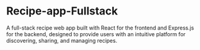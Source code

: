 # Recipe-app-Fullstack
A full-stack recipe web app built with React for the frontend and Express.js for the backend, designed to provide users with an intuitive platform for discovering, sharing, and managing recipes.
